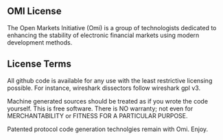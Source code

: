 ## OMI License

The Open Markets Initiative (Omi) is a group of technologists dedicated to enhancing the stability of electronic financial markets using modern development methods.

## License Terms

All github code is available for any use with the least restrictive licensing possible.  For instance, wireshark dissectors follow wireshark gpl v3.  

Machine generated sources should be treated as if you wrote the code yourself.  This is free software. There is NO warranty; not even for MERCHANTABILITY or FITNESS FOR A PARTICULAR PURPOSE.

Patented protocol code generation technolgies remain with Omi.
Enjoy.